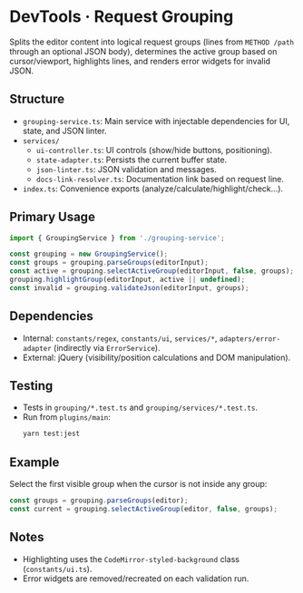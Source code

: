 # DevTools · Request Grouping

Splits the editor content into logical request groups (lines from `METHOD /path` through an optional JSON body), determines the active group based on cursor/viewport, highlights lines, and renders error widgets for invalid JSON.

## Structure

- `grouping-service.ts`: Main service with injectable dependencies for UI, state, and JSON linter.
- `services/`
  - `ui-controller.ts`: UI controls (show/hide buttons, positioning).
  - `state-adapter.ts`: Persists the current buffer state.
  - `json-linter.ts`: JSON validation and messages.
  - `docs-link-resolver.ts`: Documentation link based on request line.
- `index.ts`: Convenience exports (analyze/calculate/highlight/check...).

## Primary Usage

```ts
import { GroupingService } from './grouping-service';

const grouping = new GroupingService();
const groups = grouping.parseGroups(editorInput);
const active = grouping.selectActiveGroup(editorInput, false, groups);
grouping.highlightGroup(editorInput, active || undefined);
const invalid = grouping.validateJson(editorInput, groups);
```

## Dependencies

- Internal: `constants/regex`, `constants/ui`, `services/*`, `adapters/error-adapter` (indirectly via `ErrorService`).
- External: jQuery (visibility/position calculations and DOM manipulation).

## Testing

- Tests in `grouping/*.test.ts` and `grouping/services/*.test.ts`.
- Run from `plugins/main`:
  ```bash
  yarn test:jest
  ```

## Example

Select the first visible group when the cursor is not inside any group:

```ts
const groups = grouping.parseGroups(editor);
const current = grouping.selectActiveGroup(editor, false, groups);
```

## Notes

- Highlighting uses the `CodeMirror-styled-background` class (`constants/ui.ts`).
- Error widgets are removed/recreated on each validation run.
